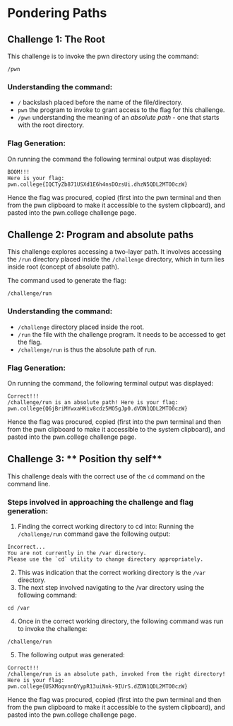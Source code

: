 # Pondering Paths

## Challenge 1: **The Root**
This challenge is to invoke the pwn directory using the command:
```
/pwn
```
### Understanding the command:
* `/` backslash placed before the name of the file/directory.
* `pwn` the program to invoke to grant access to the flag for this challenge.
* `/pwn` understanding the meaning of an *absolute path* - one that starts with the root directory.

### Flag Generation:
On running the command the following terminal output was displayed:
```
BOOM!!!
Here is your flag:
pwn.college{IQCTyZb871USXd1E6h4nsDOzsUi.dhzN5QDL2MTO0czW}
```
Hence the flag was procured, copied (first into the pwn terminal and then from the pwn clipboard to make it accessible to the system clipboard), and pasted into the pwn.college challenge page.

## Challenge 2: **Program and absolute paths**
This challenge explores accessing a two-layer path. 
It involves accessing the ```/run``` directory placed inside the ```/challenge``` directory, which in turn lies inside root (concept of absolute path).

The command used to generate the flag:
```
/challenge/run
```

### Understanding the command:
* ```/challenge``` directory placed inside the root.
* ```/run``` the file with the challenge program. It needs to be accessed to get the flag. 
* ```/challenge/run``` is thus the absolute path of run.

### Flag Generation:
On running the command, the following terminal output was displayed:
```
Correct!!!
/challenge/run is an absolute path! Here is your flag:
pwn.college{Q6jBriMYwxaHKiv8cdz5MO5gJp0.dVDN1QDL2MTO0czW}
```
Hence the flag was procured, copied (first into the pwn terminal and then from the pwn clipboard to make it accessible to the system clipboard), and pasted into the pwn.college challenge page.

## Challenge 3: ** Position thy self**
This challenge deals with the correct use of the ```cd``` command on the command line.

### Steps involved in approaching the challenge and flag generation:
1. Finding the correct working directory to cd into: Running the ```/challenge/run``` command gave the following output:
```
Incorrect...
You are not currently in the /var directory.
Please use the `cd` utility to change directory appropriately.
```
2. This was indication that the correct working directory is the ```/var``` directory.
3. The next step involved navigating to the /var directory using the following command:
```
cd /var
```
4. Once in the correct working directory, the following command was run to invoke the challenge:
```
/challenge/run
```
5. The following output was generated:
```
Correct!!!
/challenge/run is an absolute path, invoked from the right directory!
Here is your flag:
pwn.college{USXMoqvnnQYypR13uiNnk-9IUrS.dZDN1QDL2MTO0czW}

```
Hence the flag was procured, copied (first into the pwn terminal and then from the pwn clipboard to make it accessible to the system clipboard), and pasted into the pwn.college challenge page.
